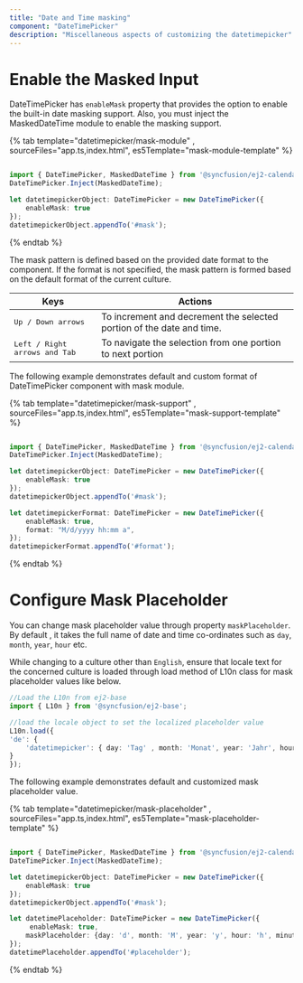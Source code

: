 ```yaml
---
title: "Date and Time masking"
component: "DateTimePicker"
description: "Miscellaneous aspects of customizing the datetimepicker"
---
```


# Enable the Masked Input

DateTimePicker has `enableMask` property that provides the option to enable the built-in date masking support. Also, you must inject the MaskedDateTime module to enable the masking support.

{% tab template="datetimepicker/mask-module" , sourceFiles="app.ts,index.html",
es5Template="mask-module-template" %}

```typescript

import { DateTimePicker, MaskedDateTime } from '@syncfusion/ej2-calendars';
DateTimePicker.Inject(MaskedDateTime);

let datetimepickerObject: DateTimePicker = new DateTimePicker({
    enableMask: true
});
datetimepickerObject.appendTo('#mask');
```

{% endtab %}

The mask pattern is defined based on the provided date format to the component. If the format is not specified, the mask pattern is formed based on the default format of the current culture.

| **Keys** | **Actions** |
| --- | --- |
| <kbd>Up / Down arrows</kbd> | To increment and decrement the selected portion of the date and time. |
| <kbd>Left / Right arrows and Tab</kbd> | To navigate the selection from one portion to next portion |

The following example demonstrates default and custom format of DateTimePicker component with mask module.

{% tab template="datetimepicker/mask-support" , sourceFiles="app.ts,index.html",
es5Template="mask-support-template" %}

```typescript

import { DateTimePicker, MaskedDateTime } from '@syncfusion/ej2-calendars';
DateTimePicker.Inject(MaskedDateTime);

let datetimepickerObject: DateTimePicker = new DateTimePicker({
    enableMask: true
});
datetimepickerObject.appendTo('#mask');

let datetimepickerFormat: DateTimePicker = new DateTimePicker({
    enableMask: true,
    format: "M/d/yyyy hh:mm a",
});
datetimepickerFormat.appendTo('#format');
```

{% endtab %}

# Configure Mask Placeholder

You can change mask placeholder value through property `maskPlaceholder`. By default , it takes the full name of date and time co-ordinates such as `day`, `month`, `year`, `hour` etc.

While changing to a culture other than `English`, ensure that locale text for the concerned culture is loaded through load method of L10n class for mask placeholder values like below.

```typescript
//Load the L10n from ej2-base
import { L10n } from '@syncfusion/ej2-base';

//load the locale object to set the localized placeholder value
L10n.load({
'de': {
    'datetimepicker': { day: 'Tag' , month: 'Monat', year: 'Jahr', hour: 'Stunde' ,minute: 'Minute', second:'Sekunden' }
}
});

```

The following example demonstrates default and customized mask placeholder value.

{% tab template="datetimepicker/mask-placeholder" , sourceFiles="app.ts,index.html",
es5Template="mask-placeholder-template" %}

```typescript

import { DateTimePicker, MaskedDateTime } from '@syncfusion/ej2-calendars';
DateTimePicker.Inject(MaskedDateTime);

let datetimepickerObject: DateTimePicker = new DateTimePicker({
    enableMask: true
});
datetimepickerObject.appendTo('#mask');

let datetimePlaceholder: DateTimePicker = new DateTimePicker({
     enableMask: true,
    maskPlaceholder: {day: 'd', month: 'M', year: 'y', hour: 'h', minute: 'm', second: 's'}
});
datetimePlaceholder.appendTo('#placeholder');
```

{% endtab %}
